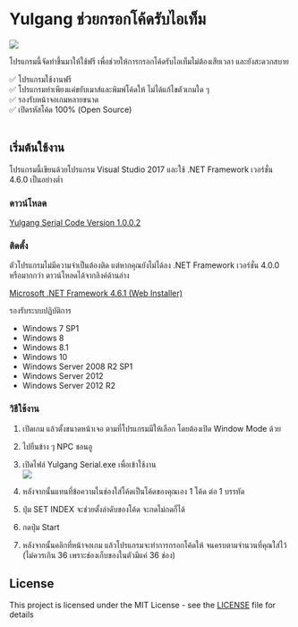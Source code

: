 # Yulgang ช่วยกรอกโค้ดรับไอเท็ม

![](https://i.imgur.com/0IUTS8V.png)

โปรแกรมนี้จัดทำขึ้นมาให้ใช้ฟรี เพื่อช่วยให้การกรอกโค้ดรับไอเท็มไม่ต้องเสียเวลา และยังสะดวกสบาย

✅ โปรแกรมใช้งานฟรี\
✅ โปรแกรมทำเพียงแค่ขยับเมาส์และพิมพ์โค้ดให้ ไม่ได้แก้ไขตัวเกมใด ๆ\
✅ รองรับหน้าจอเกมหลายขนาด\
✅ เปิดรหัสโค้ด 100% (Open Source)
<br/>
<br/>
## เริ่มต้นใช้งาน

โปรแกรมนี้เขียนด้วยโปรแกรม Visual Studio 2017 และใช้ .NET Framework เวอร์ชั่น 4.6.0 เป็นอย่างต่ำ
### ดาวน์โหลด
[Yulgang Serial Code Version 1.0.0.2](https://github.com/meawmuay/yulgang-serial-code/releases/download/v1.0.0.2/Yulgang.Serial.Code.1.0.0.2.rar "Yulgang Lighting Latest Version")

### ติดตั้ง
ตัวโปรแกรมไม่มีความจำเป็นต้องติด แต่หากคุณยังไม่ได้ลง .NET Framework เวอร์ชั่น 4.0.0 หรือมากกว่า ดาวน์โหลดได้จากลิงค์ด้านล่าง

[Microsoft .NET Framework 4.6.1 (Web Installer)](https://www.microsoft.com/en-us/download/details.aspx?id=49981 "Microsoft .NET Framework 4.6.1 (Web Installer)")

รองรับระบบปฏิบัติการ
- Windows 7 SP1
- Windows 8
- Windows 8.1
- Windows 10
- Windows Server 2008 R2 SP1
- Windows Server 2012
- Windows Server 2012 R2

### วิธีใช้งาน
1. เปิดเกม แล้วตั้งขนาดหน้าเจอ ตามที่โปรแกรมมีให้เลือก โดยต้องเปิด Window Mode ด้วย
2. ไปยืนข้าง ๆ NPC ชอนอู
3. เปิดไฟล์ Yulgang Serial.exe เพื่อเข้าใช้งาน\
   ![](https://i.imgur.com/0IUTS8V.png)

4. หลังจากนั้นแทนที่ข้อความในช่องใส่โค้ดเป็นโค้ดของคุณเอง 1 โค้ด ต่อ 1 บรรทัด
5. ปุ่ม SET INDEX จะช่วยตั้งลำดับของโค้ด จะกดไม่กดก็ได้
6. กดปุ่ม Start
7. หลังจากนั้นคลิกที่หน้าจอเกม แล้วโปรแกรมจะทำการกรอกโค้ดให้ จนครบตามจำนวนที่คุณใส่ไว้ (ไม่ควรเกิน 36 เพราะช่องเก็บของในตัวมีแค่ 36 ช่อง)

## License

This project is licensed under the MIT License - see the [LICENSE](LICENSE) file for details